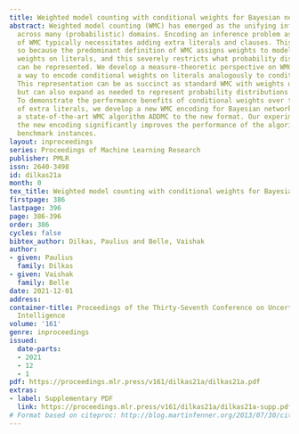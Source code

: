 ```yaml
---
title: Weighted model counting with conditional weights for Bayesian networks
abstract: Weighted model counting (WMC) has emerged as the unifying inference mechanism
  across many (probabilistic) domains. Encoding an inference problem as an instance
  of WMC typically necessitates adding extra literals and clauses. This is partly
  so because the predominant definition of WMC assigns weights to models based on
  weights on literals, and this severely restricts what probability distributions
  can be represented. We develop a measure-theoretic perspective on WMC and propose
  a way to encode conditional weights on literals analogously to conditional probabilities.
  This representation can be as succinct as standard WMC with weights on literals
  but can also expand as needed to represent probability distributions with less structure.
  To demonstrate the performance benefits of conditional weights over the addition
  of extra literals, we develop a new WMC encoding for Bayesian networks and adapt
  a state-of-the-art WMC algorithm ADDMC to the new format. Our experiments show that
  the new encoding significantly improves the performance of the algorithm on most
  benchmark instances.
layout: inproceedings
series: Proceedings of Machine Learning Research
publisher: PMLR
issn: 2640-3498
id: dilkas21a
month: 0
tex_title: Weighted model counting with conditional weights for Bayesian networks
firstpage: 386
lastpage: 396
page: 386-396
order: 386
cycles: false
bibtex_author: Dilkas, Paulius and Belle, Vaishak
author:
- given: Paulius
  family: Dilkas
- given: Vaishak
  family: Belle
date: 2021-12-01
address:
container-title: Proceedings of the Thirty-Seventh Conference on Uncertainty in Artificial
  Intelligence
volume: '161'
genre: inproceedings
issued:
  date-parts:
  - 2021
  - 12
  - 1
pdf: https://proceedings.mlr.press/v161/dilkas21a/dilkas21a.pdf
extras:
- label: Supplementary PDF
  link: https://proceedings.mlr.press/v161/dilkas21a/dilkas21a-supp.pdf
# Format based on citeproc: http://blog.martinfenner.org/2013/07/30/citeproc-yaml-for-bibliographies/
---
```

